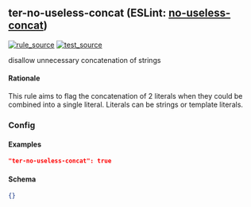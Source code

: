<!-- Start:AutoDoc:: Modify `src/readme/rules.ts` and run `gulp readme` to update block -->
## ter-no-useless-concat (ESLint: [no-useless-concat](http://eslint.org/docs/rules/no-useless-concat))
[![rule_source](https://img.shields.io/badge/%F0%9F%93%8F%20rule-source-green.svg)](https://github.com/buzinas/tslint-eslint-rules/blob/master/src/rules/terNoUselessConcatRule.ts)
[![test_source](https://img.shields.io/badge/%F0%9F%93%98%20test-source-blue.svg)](https://github.com/buzinas/tslint-eslint-rules/blob/master/src/test/rules/terNoUselessConcatRuleTests.ts)

disallow unnecessary concatenation of strings

#### Rationale
This rule aims to flag the concatenation of 2 literals when they could be combined into a single literal. Literals can be strings or template literals.
### Config

#### Examples

```json
"ter-no-useless-concat": true
```
#### Schema

```json
{}
```
<!-- End:AutoDoc -->
